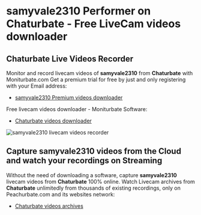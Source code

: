 # samyvale2310 Performer on Chaturbate - Free LiveCam videos downloader

## Chaturbate Live Videos Recorder

Monitor and record livecam videos of **samyvale2310** from **Chaturbate** with Moniturbate.com
Get a premium trial for free by just and only registering with your Email address:
* [samyvale2310 Premium videos downloader](https://moniturbate.com/request-demo-licence-key.html)

Free livecam videos downloader - Moniturbate Software:
* [Chaturbate videos downloader](https://moniturbate.com/moniturbate-download-software.html)

![samyvale2310 livecam videos recorder](https://peachurnet.com/templates/moniturbate-software.png)


## Capture samyvale2310 videos from the Cloud and watch your recordings on Streaming

Without the need of downloading a software, capture **samyvale2310** livecam videos from **Chaturbate** 100% online.
Watch Livecam archives from **Chaturbate** unlimitedly from thousands of existing recordings, only on Peachurbate.com and its websites network:
* [Chaturbate videos archives](https://peachurnet.com/)